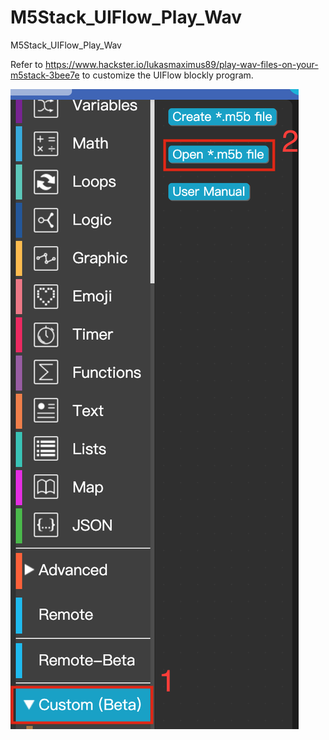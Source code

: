 # M5Stack_UIFlow_Play_Wav
M5Stack_UIFlow_Play_Wav

Refer to https://www.hackster.io/lukasmaximus89/play-wav-files-on-your-m5stack-3bee7e to customize the UIFlow blockly program.

![image](01.png)
